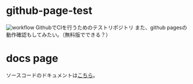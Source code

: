 # github-page-test
![workflow](https://github.com/yuichiro0501/github-page-test/actions/workflows/c-cpp.yml/badge.svg)
GithubでCIを行うためのテストリポジトリ
また、github pagesの動作確認もしてみたい。（無料版でできる？）

# docs page
ソースコードのドキュメントは[こちら](https://yuichiro0501.github.io/github-page-test/)。